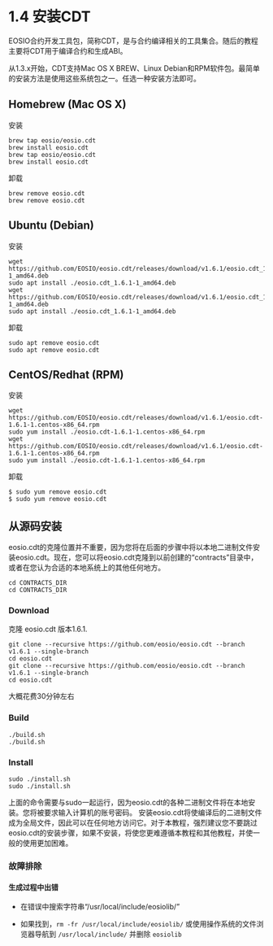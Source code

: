 # 1.4 安装CDT

EOSIO合约开发工具包，简称CDT，是与合约编译相关的工具集合。随后的教程主要将CDT用于编译合约和生成ABI。  

从1.3.x开始，CDT支持Mac OS X BREW、Linux Debian和RPM软件包。最简单的安装方法是使用这些系统包之一。任选一种安装方法即可。

## Homebrew (Mac OS X)
安装
```
brew tap eosio/eosio.cdt
brew install eosio.cdt
brew tap eosio/eosio.cdt
brew install eosio.cdt
```

卸载
```
brew remove eosio.cdt
brew remove eosio.cdt
```

## Ubuntu (Debian)

安装
```
wget https://github.com/EOSIO/eosio.cdt/releases/download/v1.6.1/eosio.cdt_1.6.1-1_amd64.deb
sudo apt install ./eosio.cdt_1.6.1-1_amd64.deb
wget https://github.com/EOSIO/eosio.cdt/releases/download/v1.6.1/eosio.cdt_1.6.1-1_amd64.deb
sudo apt install ./eosio.cdt_1.6.1-1_amd64.deb
```

卸载
```
sudo apt remove eosio.cdt
sudo apt remove eosio.cdt
```

## CentOS/Redhat (RPM)

安装
```
wget https://github.com/EOSIO/eosio.cdt/releases/download/v1.6.1/eosio.cdt-1.6.1-1.centos-x86_64.rpm
sudo yum install ./eosio.cdt-1.6.1-1.centos-x86_64.rpm
wget https://github.com/EOSIO/eosio.cdt/releases/download/v1.6.1/eosio.cdt-1.6.1-1.centos-x86_64.rpm
sudo yum install ./eosio.cdt-1.6.1-1.centos-x86_64.rpm
```

卸载
```
$ sudo yum remove eosio.cdt
$ sudo yum remove eosio.cdt
```

## 从源码安装
eosio.cdt的克隆位置并不重要，因为您将在后面的步骤中将以本地二进制文件安装eosio.cdt。现在，您可以将eosio.cdt克隆到以前创建的“contracts”目录中，或者在您认为合适的本地系统上的其他任何地方。

```
cd CONTRACTS_DIR
cd CONTRACTS_DIR
```

### Download

克隆 eosio.cdt 版本1.6.1.
```
git clone --recursive https://github.com/eosio/eosio.cdt --branch v1.6.1 --single-branch
cd eosio.cdt
git clone --recursive https://github.com/eosio/eosio.cdt --branch v1.6.1 --single-branch
cd eosio.cdt
```
大概花费30分钟左右

###  Build

```
./build.sh
./build.sh
```

### Install

```
sudo ./install.sh
sudo ./install.sh
```

上面的命令需要与sudo一起运行，因为eosio.cdt的各种二进制文件将在本地安装。您将被要求输入计算机的账号密码。
安装eosio.cdt将使编译后的二进制文件成为全局文件，因此可以在任何地方访问它。对于本教程，强烈建议您不要跳过eosio.cdt的安装步骤，如果不安装，将使您更难遵循本教程和其他教程，并使一般的使用更加困难。

### 故障排除

#### 生成过程中出错

- 在错误中搜索字符串“/usr/local/include/eosiolib/”

- 如果找到，`rm -fr /usr/local/include/eosiolib/` 或使用操作系统的文件浏览器导航到 `/usr/local/include/` 并删除 `eosiolib`
